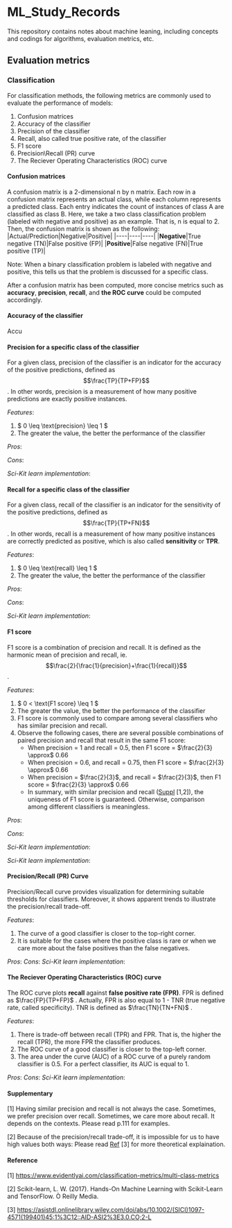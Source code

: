 # ML_Study_Records
This repository contains notes about machine leaning, including concepts and codings for algorithms, evaluation metrics, etc. 
## Evaluation metrics
### Classification
For classification methods, the following metrics are commonly used to evaluate the performance of models:
1. Confusion matrices
2. Accuracy of the classifier
3. Precision of the classifier
4. Recall, also called true positive rate, of the classifier
5. F1 score
6. Precision\Recall (PR) curve
7. The Reciever Operating Characteristics (ROC) curve
#### Confusion matrices
A confusion matrix is a 2-dimensional n by n matrix. Each row in a confusion matrix represents an actual class, while each column represents a predicted class. Each entry indicates the count of instances of class A are classified as class B. Here, we take a two class classification problem (labeled with negative and positive) as an example. That is, n is equal to 2. Then, the confusion matrix is shown as the following:
|Actual/Prediction|Negative|Positive|
|----|----|----|
|**Negative**|True negative (TN)|False positive (FP)|
|**Positive**|False negative (FN)|True positive (TP)|

Note: When a binary classification problem is labeled with negative and positive, this tells us that the problem is discussed for a specific class.

After a confusion matrix has been computed, more concise metrics such as **accuracy**, **precision**, **recall**, and **the ROC curve** could be computed accordingly.
#### Accuracy of the classifier
Accu
#### Precision for a specific class of the classifier
For a given class, precision of the classifier is an indicator for the accuracy of the positive predictions, defined as $$\frac{TP}{TP+FP}$$ . In other words, precision is a measurement of how many positive predictions are exactly positive instances.

*Features*:
1. $ 0 \leq \text{precision} \leq 1 $
2. The greater the value, the better the performance of the classifier

*Pros*:

*Cons*:

*Sci-Kit learn implementation*:
#### Recall for a specific class of the classifier
For a given class, recall of the classifier is an indicator for the sensitivity of the positive predictions, defined as $$\frac{TP}{TP+FN}$$ . In other words, recall is a measurement of how many positive instances are correctly predicted as positive, which is also called **sensitivity** or **TPR**.

*Features*:
1. $ 0 \leq \text{recall} \leq 1 $
2. The greater the value, the better the performance of the classifier

*Pros*:

*Cons*:

*Sci-Kit learn implementation*:
#### F1 score
F1 score is a combination of precision and recall. It is defined as the harmonic mean of precision and recall, ie. $$\frac{2}{\frac{1}{precision}+\frac{1}{recall}}$$ .

*Features*:
1. $ 0 < \text{F1 score} \leq 1 $
2. The greater the value, the better the performance of the classifier
3. F1 score is commonly used to compare among several classifiers who has similar precision and recall.
4. Observe the following cases, there are several possible combinations of paired precision and recall that result in the same F1 score:    
    - When precision = 1 and recall = 0.5, then F1 score = $\frac{2}{3} \approx$ 0.66 
    - When precision = 0.6, and recall = 0.75, then F1 score = $\frac{2}{3} \approx$ 0.66
    - When precision = $\frac{2}{3}$, and recall = $\frac{2}{3}$, then F1 score = $\frac{2}{3} \approx$ 0.66
    - In summary, with similar precision and recall ([Suppl](#supplementary) [1,2]), the uniqueness of F1 score is guaranteed. Otherwise, comparison among different classifiers is meaningless.


*Pros*:

*Cons*:

*Sci-Kit learn implementation*:

*Sci-Kit learn implementation*:

#### Precision/Recall (PR) Curve
Precision/Recall curve provides visualization for determining suitable thresholds for classifiers. Moreover, it shows apparent trends to illustrate the precision/recall trade-off.

*Features*:
1. The curve of a good classifier is closer to the top-right corner.
2. It is suitable for the cases where the positive class is rare or when we care more about the false positives than the false negatives. 

*Pros*:
*Cons*:
*Sci-Kit learn implementation*:

#### The Reciever Operating Characteristics (ROC) curve
The ROC curve plots **recall** against **false positive rate (FPR)**. FPR is defined as $\frac{FP}{TP+FP}$ . Actually, FPR is also equal to 1 - TNR (true negative rate, called specificity). TNR is defined as $\frac{TN}{TN+FN}$ .

*Features*:
1. There is trade-off between recall (TPR) and FPR. That is, the higher the recall (TPR), the more FPR the classifier produces.
2. The ROC curve of a good classifier is closer to the top-left corner.
3. The area under the curve (AUC) of a ROC curve of a purely random classifier is 0.5. For a perfect classifier, its AUC is equal to 1.

*Pros*:
*Cons*:
*Sci-Kit learn implementation*:
#### Supplementary
[1] Having similar precision and recall is not always the case. Sometimes, we prefer precision over recall. Sometimes, we care more about recall. It depends on the contexts. Please read p.111 for examples.

[2] Because of the precision/recall trade-off, it is impossible for us to have high values both ways: Please read [Ref](#reference) [3] for more theoretical explaination.

#### Reference
[1] https://www.evidentlyai.com/classification-metrics/multi-class-metrics

[2] Scikit-learn, L. W. (2017). Hands-On Machine Learning with Scikit-Learn and TensorFlow. Ò Reilly Media.

[3] https://asistdl.onlinelibrary.wiley.com/doi/abs/10.1002/(SICI)1097-4571(199401)45:1%3C12::AID-ASI2%3E3.0.CO;2-L

